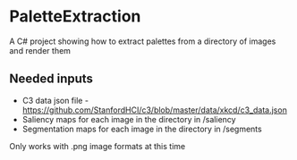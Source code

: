 # PaletteExtraction

A C# project showing how to extract palettes from a directory of images
and render them

## Needed inputs
* C3 data json file - https://github.com/StanfordHCI/c3/blob/master/data/xkcd/c3_data.json
* Saliency maps for each image in the directory in /saliency
* Segmentation maps for each image in the directory in /segments

Only works with .png image formats at this time


